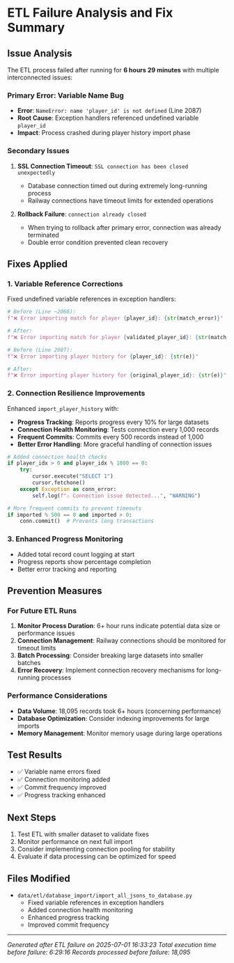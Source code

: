 # ETL Failure Analysis and Fix Summary

## Issue Analysis

The ETL process failed after running for **6 hours 29 minutes** with multiple interconnected issues:

### Primary Error: Variable Name Bug
- **Error**: `NameError: name 'player_id' is not defined` (Line 2087)
- **Root Cause**: Exception handlers referenced undefined variable `player_id`
- **Impact**: Process crashed during player history import phase

### Secondary Issues
1. **SSL Connection Timeout**: `SSL connection has been closed unexpectedly`
   - Database connection timed out during extremely long-running process
   - Railway connections have timeout limits for extended operations

2. **Rollback Failure**: `connection already closed`
   - When trying to rollback after primary error, connection was already terminated
   - Double error condition prevented clean recovery

## Fixes Applied

### 1. Variable Reference Corrections
Fixed undefined variable references in exception handlers:

```python
# Before (Line ~2066):
f"❌ Error importing match for player {player_id}: {str(match_error)}"

# After:
f"❌ Error importing match for player {validated_player_id}: {str(match_error)}"

# Before (Line 2087):
f"❌ Error importing player history for {player_id}: {str(e)}"

# After:
f"❌ Error importing player history for {original_player_id}: {str(e)}"
```

### 2. Connection Resilience Improvements
Enhanced `import_player_history` with:

- **Progress Tracking**: Reports progress every 10% for large datasets
- **Connection Health Monitoring**: Tests connection every 1,000 records
- **Frequent Commits**: Commits every 500 records instead of 1,000
- **Better Error Handling**: More graceful handling of connection issues

```python
# Added connection health checks
if player_idx > 0 and player_idx % 1000 == 0:
    try:
        cursor.execute("SELECT 1")
        cursor.fetchone()
    except Exception as conn_error:
        self.log(f"⚠️ Connection issue detected...", "WARNING")

# More frequent commits to prevent timeouts
if imported % 500 == 0 and imported > 0:
    conn.commit()  # Prevents long transactions
```

### 3. Enhanced Progress Monitoring
- Added total record count logging at start
- Progress reports show percentage completion
- Better error tracking and reporting

## Prevention Measures

### For Future ETL Runs
1. **Monitor Process Duration**: 6+ hour runs indicate potential data size or performance issues
2. **Connection Management**: Railway connections should be monitored for timeout limits
3. **Batch Processing**: Consider breaking large datasets into smaller batches
4. **Error Recovery**: Implement connection recovery mechanisms for long-running processes

### Performance Considerations
- **Data Volume**: 18,095 records took 6+ hours (concerning performance)
- **Database Optimization**: Consider indexing improvements for large imports
- **Memory Management**: Monitor memory usage during large operations

## Test Results
- ✅ Variable name errors fixed
- ✅ Connection monitoring added
- ✅ Commit frequency improved
- ✅ Progress tracking enhanced

## Next Steps
1. Test ETL with smaller dataset to validate fixes
2. Monitor performance on next full import
3. Consider implementing connection pooling for stability
4. Evaluate if data processing can be optimized for speed

## Files Modified
- `data/etl/database_import/import_all_jsons_to_database.py`
  - Fixed variable references in exception handlers
  - Added connection health monitoring
  - Enhanced progress tracking
  - Improved commit frequency

---
*Generated after ETL failure on 2025-07-01 16:33:23*
*Total execution time before failure: 6:29:16*
*Records processed before failure: 18,095* 